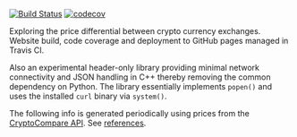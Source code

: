 [![Build Status](https://travis-ci.org/deanturpin/curly.svg?branch=master)](https://travis-ci.org/deanturpin/curly)
[![codecov](https://codecov.io/gh/deanturpin/curly/branch/master/graph/badge.svg)](https://codecov.io/gh/deanturpin/curly)

Exploring the price differential between crypto currency exchanges. Website
build, code coverage and deployment to GitHub pages managed in Travis CI.

Also an experimental header-only library providing minimal network connectivity
and JSON handling in C++ thereby removing the common dependency on Python. The
library essentially implements ```popen()``` and uses the installed ```curl```
binary via ```system()```.

The following info is generated periodically using prices from the
[CryptoCompare API](https://min-api.cryptocompare.com/). See
[references](references.md).

